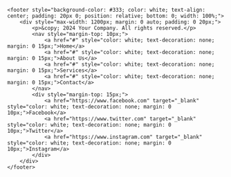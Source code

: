 <!DOCTYPE html>
<html lang="en">
<head>
    <meta charset="UTF-8">
    <meta name="viewport" content="width=device-width, initial-scale=1.0">
    <title>Footer Example</title>
</head>
<body>

    <footer style="background-color: #333; color: white; text-align: center; padding: 20px 0; position: relative; bottom: 0; width: 100%;">
        <div style="max-width: 1200px; margin: 0 auto; padding: 0 20px;">
            <p>&copy; 2024 Your Company. All rights reserved.</p>
            <nav style="margin-top: 10px;">
                <a href="#" style="color: white; text-decoration: none; margin: 0 15px;">Home</a>
                <a href="#" style="color: white; text-decoration: none; margin: 0 15px;">About Us</a>
                <a href="#" style="color: white; text-decoration: none; margin: 0 15px;">Services</a>
                <a href="#" style="color: white; text-decoration: none; margin: 0 15px;">Contact</a>
            </nav>
            <div style="margin-top: 15px;">
                <a href="https://www.facebook.com" target="_blank" style="color: white; text-decoration: none; margin: 0 10px;">Facebook</a>
                <a href="https://www.twitter.com" target="_blank" style="color: white; text-decoration: none; margin: 0 10px;">Twitter</a>
                <a href="https://www.instagram.com" target="_blank" style="color: white; text-decoration: none; margin: 0 10px;">Instagram</a>
            </div>
        </div>
    </footer>

</body>
</html>

